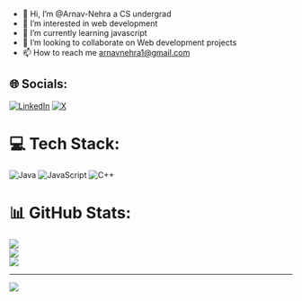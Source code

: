 - 👋 Hi, I’m @Arnav-Nehra a CS undergrad
- 👀 I’m interested in web development
- 🌱 I’m currently learning javascript
- 💞️ I’m looking to collaborate on Web development projects
- 📫 How to reach me arnavnehra1@gmail.com

<!---
Arnav-Nehra/Arnav-Nehra is a ✨ special ✨ repository because its `README.md` (this file) appears on your GitHub profile.
You can click the Preview link to take a look at your changes.
--->
<!---💫 About Me:
🔭 I’m  a CS Undergrad <br>👯 I’m looking to collaborate on Web dev Projects<br>🌱 I’m currently learning Java Script
--->

## 🌐 Socials:
[![LinkedIn](https://img.shields.io/badge/LinkedIn-%230077B5.svg?logo=linkedin&logoColor=white)](www.linkedin.com/in/arnav-nehra-92a6a2213) [![X](https://img.shields.io/badge/X-black.svg?logo=X&logoColor=white)](https://x.com/@arnav_nehra_) 

# 💻 Tech Stack:
![Java](https://img.shields.io/badge/java-%23ED8B00.svg?style=for-the-badge&logo=openjdk&logoColor=white) ![JavaScript](https://img.shields.io/badge/javascript-%23323330.svg?style=for-the-badge&logo=javascript&logoColor=%23F7DF1E) ![C++](https://img.shields.io/badge/c++-%2300599C.svg?style=for-the-badge&logo=c%2B%2B&logoColor=white)
# 📊 GitHub Stats:
![](https://github-readme-stats.vercel.app/api?username=Arnav-Nehra&theme=dark&hide_border=false&include_all_commits=true&count_private=false)<br/>
![](https://github-readme-streak-stats.herokuapp.com/?user=Arnav-Nehra&theme=dark&hide_border=false)<br/>
![](https://github-readme-stats.vercel.app/api/top-langs/?username=Arnav-Nehra&theme=dark&hide_border=false&include_all_commits=true&count_private=false&layout=compact)

---
[![](https://visitcount.itsvg.in/api?id=Arnav-Nehra&icon=5&color=3)](https://visitcount.itsvg.in)

<!-- Proudly created with GPRM ( https://gprm.itsvg.in ) -->
